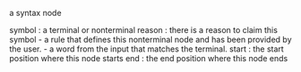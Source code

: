 a syntax node 

symbol : a terminal or nonterminal
reason : there is a reason to claim this symbol
	- a rule that defines this nonterminal node and has been provided by the user.
	-  a word from the input that matches the terminal.
start : the start position where this node starts
end : the end position where this node ends 
